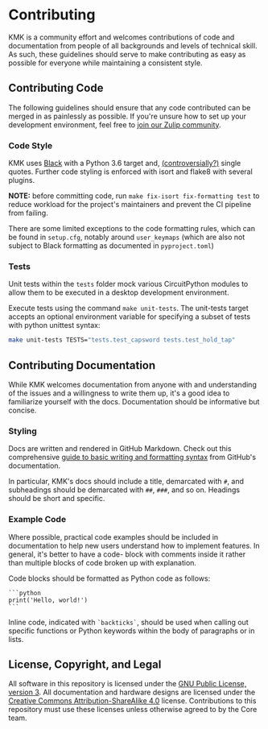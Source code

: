 # Contributing
KMK is a community effort and welcomes contributions of code and documentation from people 
of all backgrounds and levels of technical skill. As such, these guidelines should serve 
to make contributing as easy as possible for everyone while maintaining a consistent style.

## Contributing Code
The following guidelines should ensure that any code contributed can be merged in as 
painlessly as possible. If you're unsure how to set up your development environment, 
feel free to [join our Zulip community](https://kmkfw.zulipchat.com).

### Code Style

KMK uses [Black](https://github.com/psf/black) with a Python 3.6 target and,
[(controversially?)](https://github.com/psf/black/issues/594) single quotes.
Further code styling is enforced with isort and flake8 with several plugins.

**NOTE:** before committing code, run `make fix-isort fix-formatting test` to 
reduce workload for the project's maintainers and prevent the CI pipeline from 
failing.

There are some limited exceptions to the code formatting rules, which can be 
found in `setup.cfg`, notably around `user_keymaps` (which are also not subject 
to Black formatting as documented in `pyproject.toml`)

### Tests

Unit tests within the `tests` folder mock various CircuitPython modules to allow
them to be executed in a desktop development environment.

Execute tests using the command `make unit-tests`. The unit-tests target accepts
an optional environment variable for specifying a subset of tests with python
unittest syntax:
```sh
make unit-tests TESTS="tests.test_capsword tests.test_hold_tap"
```

## Contributing Documentation
While KMK welcomes documentation from anyone with and understanding of the issues 
and a willingness to write them up, it's a good idea to familiarize yourself with 
the docs. Documentation should be informative but concise.

### Styling
Docs are written and rendered in GitHub Markdown.
Check out this comprehensive [guide to basic writing and formatting syntax](https://docs.github.com/en/get-started/writing-on-github/getting-started-with-writing-and-formatting-on-github/basic-writing-and-formatting-syntax) from GitHub's documentation.

In particular, KMK's docs should include a title, demarcated with `#`, and subheadings 
should be demarcated with `##`, `###`, and so on. Headings should be short and specific.

### Example Code
Where possible, practical code examples should be included in documentation to help 
new users understand how to implement features. In general, it's better to have a code-
block with comments inside it rather than multiple blocks of code broken up with 
explanation.

Code blocks should be formatted as Python code as follows:
````
```python
print('Hello, world!')
```
````

Inline code, indicated with `` `backticks` ``, should be used when calling out specific 
functions or Python keywords within the body of paragraphs or in lists.

## License, Copyright, and Legal

All software in this repository is licensed under the [GNU Public License,
version 3](https://tldrlegal.com/license/gnu-general-public-license-v3-(gpl-3)).
All documentation and hardware designs are licensed under the [Creative Commons
Attribution-ShareAlike 4.0](https://creativecommons.org/licenses/by-sa/4.0/)
license. Contributions to this repository must use these licenses unless
otherwise agreed to by the Core team.
